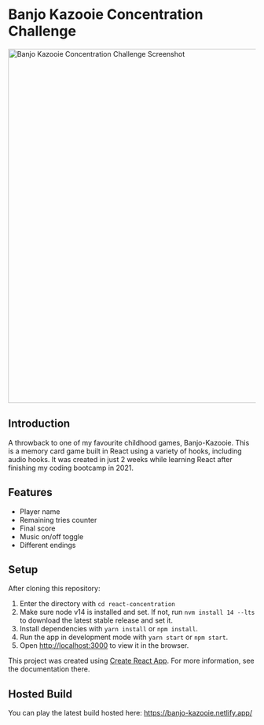 # Banjo Kazooie Concentration Challenge

<img width="720" alt="Banjo Kazooie Concentration Challenge Screenshot" src="https://user-images.githubusercontent.com/80769492/222370584-673f1bf0-46e3-4e5f-84ad-7daf80e2442a.png">

## Introduction

A throwback to one of my favourite childhood games, Banjo-Kazooie. This is a memory card game built in React using a variety of hooks, including audio hooks. It was created in just 2 weeks while learning React after finishing my coding bootcamp in 2021.

## Features

- Player name
- Remaining tries counter
- Final score
- Music on/off toggle
- Different endings

## Setup

After cloning this repository:

1. Enter the directory with `cd react-concentration`
2. Make sure node v14 is installed and set. If not, run `nvm install 14 --lts` to download the latest stable release and set it.
3. Install dependencies with `yarn install` or `npm install`.
4. Run the app in development mode with `yarn start` or `npm start`.
5. Open [http://localhost:3000](http://localhost:3000) to view it in the browser.

This project was created using [Create React App](https://github.com/facebook/create-react-app). For more information, see the documentation there.

## Hosted Build

You can play the latest build hosted here: https://banjo-kazooie.netlify.app/
